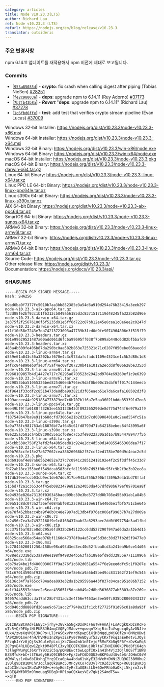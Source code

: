 ```yaml
---
category: articles
title: Node v10.23.3(LTS)
author: Richard Lau
ref: Node v10.23.3 (LTS)
refurl: https://nodejs.org/en/blog/release/v10.23.3
translator: outsideris
---
```


<!--
### Notable changes

The update to npm 6.14.11 has been relanded so that npm correctly reports its version.
-->

### 주요 변경사항

npm 6.14.11 업데이트를 재적용해서 npm 버전에 제대로 보고됩니다.

### Commits

* [[`953a85035d`](https://github.com/nodejs/node/commit/953a85035d)] - **crypto**: fix crash when calling digest after piping (Tobias Nießen) [#28251](https://github.com/nodejs/node/pull/28251)
* [[`fe2c98003e`](https://github.com/nodejs/node/commit/fe2c98003e)] - **deps**: upgrade npm to 6.14.11 (Ruy Adorno) [#37173](https://github.com/nodejs/node/pull/37173)
* [[`7b7fb43b8a`](https://github.com/nodejs/node/commit/7b7fb43b8a)] - ***Revert*** "**deps**: upgrade npm to 6.14.11" (Richard Lau) [#37278](https://github.com/nodejs/node/pull/37278)
* [[`1c6fbd6ffe`](https://github.com/nodejs/node/commit/1c6fbd6ffe)] - **test**: add test that verifies crypto stream pipeline (Evan Lucas) [#37009](https://github.com/nodejs/node/pull/37009)

Windows 32-bit Installer: https://nodejs.org/dist/v10.23.3/node-v10.23.3-x86.msi<br>
Windows 64-bit Installer: https://nodejs.org/dist/v10.23.3/node-v10.23.3-x64.msi<br>
Windows 32-bit Binary: https://nodejs.org/dist/v10.23.3/win-x86/node.exe<br>
Windows 64-bit Binary: https://nodejs.org/dist/v10.23.3/win-x64/node.exe<br>
macOS 64-bit Installer: https://nodejs.org/dist/v10.23.3/node-v10.23.3.pkg<br>
macOS 64-bit Binary: https://nodejs.org/dist/v10.23.3/node-v10.23.3-darwin-x64.tar.gz<br>
Linux 64-bit Binary: https://nodejs.org/dist/v10.23.3/node-v10.23.3-linux-x64.tar.xz<br>
Linux PPC LE 64-bit Binary: https://nodejs.org/dist/v10.23.3/node-v10.23.3-linux-ppc64le.tar.xz<br>
Linux s390x 64-bit Binary: https://nodejs.org/dist/v10.23.3/node-v10.23.3-linux-s390x.tar.xz<br>
AIX 64-bit Binary: https://nodejs.org/dist/v10.23.3/node-v10.23.3-aix-ppc64.tar.gz<br>
SmartOS 64-bit Binary: https://nodejs.org/dist/v10.23.3/node-v10.23.3-sunos-x64.tar.xz<br>
ARMv6 32-bit Binary: https://nodejs.org/dist/v10.23.3/node-v10.23.3-linux-armv6l.tar.xz<br>
ARMv7 32-bit Binary: https://nodejs.org/dist/v10.23.3/node-v10.23.3-linux-armv7l.tar.xz<br>
ARMv8 64-bit Binary: https://nodejs.org/dist/v10.23.3/node-v10.23.3-linux-arm64.tar.xz<br>
Source Code: https://nodejs.org/dist/v10.23.3/node-v10.23.3.tar.gz<br>
Other release files: https://nodejs.org/dist/v10.23.3/<br>
Documentation: https://nodejs.org/docs/v10.23.3/api/

### SHASUMS

```
-----BEGIN PGP SIGNED MESSAGE-----
Hash: SHA256

b9ad6ba0f7377fc5010b7aa3bb852385e3a54d6a910d294a76b23419a3eeb297  node-v10.23.3-aix-ppc64.tar.gz
f33d88fe2bf93c1b1f6312cb849a56185d3c8371517119d48245fa322b82d96e  node-v10.23.3-darwin-x64.tar.gz
2a375f2f25676100f5f5235d01e5ff6d722c87bb12e45e0caa1c8e6ee2c0247d  node-v10.23.3-darwin-x64.tar.xz
e11f10d58e7243e7da74213723093a47739b31ed0d9fe9074964806e3f515f79  node-v10.23.3-headers.tar.gz
501e99629521487a60add061d6fc6a99695ff038f7b899ab448c6d82bf5bafd9  node-v10.23.3-headers.tar.xz
483a4b609fe406b87da290bc0aa582b863e725321d71c6207f050ebe06baec8d  node-v10.23.3-linux-arm64.tar.gz
d559e61a043c56a3202baf670e4c3c973dafcfadc1109e4523ce1c5b2d80c1d8  node-v10.23.3-linux-arm64.tar.xz
24fcc84e890eb0fae3f75af4ec08f207230b41e1012a2ecdd8f006628be3353d  node-v10.23.3-linux-armv6l.tar.gz
39968109857b4d14427e717c76295a8703523d2942bd9704e69260ef1c9e6399  node-v10.23.3-linux-armv6l.tar.xz
2629053bba51065326bed825460e4b794ec9daf0be00c15daf6ff017c144eecb  node-v10.23.3-linux-armv7l.tar.gz
d3f9641f33cdf2c851b473de8dba993821d3f05eaeb51e7da6cafa160502d3f8  node-v10.23.3-linux-armv7l.tar.xz
b199aecee44c9251854773879ed7c6b707b1f6a7e5aa36021bdde853391d7ee8  node-v10.23.3-linux-ppc64le.tar.gz
6ee49bf9ffa6180ff3263ee153123643df892365290de8d775d744f6e979a3f9  node-v10.23.3-linux-ppc64le.tar.xz
f107548b47ba9e911b68dcfd73065e21b2d32d7cd00908401e0c2eed554fc51a  node-v10.23.3-linux-s390x.tar.gz
5a9a778fc981763ab18076bf7af645c61fd8799d71b54218bebec84f43995a6f  node-v10.23.3-linux-s390x.tar.xz
08e225a3581ca45b8c00d5561cf68ec7c53fe9022a30a1d167b9544789477f5b  node-v10.23.3-linux-x64.tar.gz
245cbb538c758f27efd2fa49b5ded81c924e2dc4d5b0d140855465366dea7f17  node-v10.23.3-linux-x64.tar.xz
689b768ccfe15e27a677662cea38626068b2f57ccf2ed178be700d9c4eac2c5d  node-v10.23.3.pkg
63d6910af4e87ab65624652e727c7c0941c28512418192e4f2c5f3dff45c33d7  node-v10.23.3-sunos-x64.tar.gz
fb72ab18ce155be6f549dcab583bfcfd115f6b7d93f00c95fc9b2f9e3b92ec8a  node-v10.23.3-sunos-x64.tar.xz
517db39eefccb03cb9ec1de67ddc917be943a755b290bff309b2e4b1bd78ffaf  node-v10.23.3.tar.gz
515bd7f2a1c3653c4f45eb0823479e812a24050da467dfd90b679ef09701ea8f  node-v10.23.3.tar.xz
9a94936e826a73130f030345bacd09bc39e3bd5727dd0b708e455b91ab1a84b5  node-v10.23.3-win-x64.7z
3d9a51c8dc073a2f36efe084abf08122c9d1a10e61fa440d6e1fbf5751cbe64b  node-v10.23.3-win-x64.zip
e9a78f452bbacc4ba9f40b0c48e7997ad13db4f976ec006ef99837b7a27d009a  node-v10.23.3-win-x86.7z
fa2456c7ea3a74922168f9e1c8168437babf2a6293aec2dd0f697754e3ad1fbd  node-v10.23.3-win-x86.zip
1cc375f5af02ce8db295a6fd932b2645122cc6dd527290f947ad6da2a1bb4d15  node-v10.23.3-x64.msi
68325cae566ad54ae076bf1160d47378f0a4a57ca65d3dc30d27fb2d5f9477e0  node-v10.23.3-x86.msi
1c2784462001f250a158be98cd93d3ed3ec40d52fbba0cd3a241ea9b6ce14d05  win-x64/node.exe
7688ed23318d253aa98ee198f94983e4b563fab188e6fd9dd32955e77111096a  win-x64/node.lib
c8b79a94be1fd400003067ff9a376f1c602d051a5547f6e9eeeddfc5c1f0207e  win-x64/node_pdb.7z
f81c67014590af935c860085eb915ef8e6ca9a6b45be49cc831162f21ef9c545  win-x64/node_pdb.zip
56136c34f7a765cc784adea093e32da1b295596a443f837c04cac951d86b7152  win-x86/node.exe
de1f3445597cbbee2e5eac435651f5dcab049a2d8bd3636877ab5803a87e269e  win-x86/node.lib
84057dadd63ccda17af28b7431adc3e4f56e7463ae3ee507c035b28060343127  win-x86/node_pdb.7z
5dd040cdd8888fd26aee9c671acc2f7948a32fc1cbf27725f01d96c01a8da93f  win-x86/node_pdb.zip
-----BEGIN PGP SIGNATURE-----

iQIzBAEBCAAdFiEEyC+jrhy+3Gvka5NgxDzsRcF6uTwFAmAjFLsACgkQxDzsRcF6
uTz5+Q/9FUplHtPUB3JH4mqCVQEyJMAuv++quwqnYXbjRicIuVsgucq0yAvONJtw
0Ux4/zwsXqVM8j3K8Po+LlJrAS6xvPnrdKpwpSiXjM3NqqLpWjG6f2o+6MNz0Dwj
fA9X2WO1mer4hH/hVMFxInZRpv3isPy079eGDyuf5ZvyCKxf9xq1aEeKetviJOys
PFzqhJrYz0jQjSs3GuleEpLxijXc7Gom2nb1nEIvjqF5MoFXbBq9F6Y+zDvKwEq8
2CPgvE4RLUEqw1Zpkt0M4BPlC3xyRECQTK3DWujOb7taT3kNEXOOkJPUdBfj64gh
YJlngPWuVgCJ6XrTY9JziC5q/pQNBEwctSwLqpTI0xin41h4Vjz3Qjl8QS7f1BWB
EZBMfuK+bC+ltT6a6y5HiQ9CB94K+Fp/2oFC6D0QU2wBKPGuU4Gv4eSrJOHmC0sW
dQW4lyz1vOw8bIOxhqIYrg9Ica0pAw4bda61sKyE32NVeM+DWNiZUQ9G238MHhu2
1vOlg9Dz81OMChrJqClaqOkBuRc5JMPcyKCo7dB3ylPc9Zd3JkYQp+R6UICByK3g
uJbC3kLhzoIKuZxPF0U+c+ehyEdsIyRr3aUQ8slLU+6OeFRhb0aOkji5kjrmJivE
knBEQAWfDR5m9Rnouag5DBqD+RP1oaGQXAesVEv7gNj2S4mdT5w=
=xqTD
-----END PGP SIGNATURE-----

```

